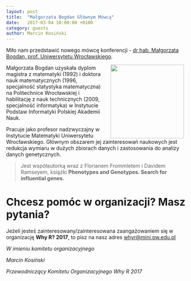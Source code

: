 ```yaml
---
layout: post
title:  "Małgorzata Bogdan Głównym Mówcą"
date:   2017-03-04 10:00:00 +0100
category: guests
author: Marcin Kosiński
---
```


Miło nam przedstawić nowego mówcę konferencji - [dr hab. Małgorzata Bogdan, prof. Uniwersytetu Wrocławskiego](http://math.uni.wroc.pl/users/mbogdan).

<img src="https://github.com/whyR-conference/whyR-conference.github.io/blob/master/img/guests/mbogan.jpg?raw=true" align="right" height="200px" hspace="20"> 

Małgorzata Bogdan uzyskała dyplom magistra z matematyki (1992) i doktora nauk matematycznych (1996, specjalność statystyka matematyczna)  na Politechnice Wrocławskiej i habilitację z nauk technicznych (2009, specjalność informatyka) w Instytucie Podstaw Informatyki Polskiej Akademii Nauk.

Pracuje jako profesor nadzwyczajny w Instytucie Matematyki Uniwersytetu Wrocławskiego. Głównym obszarem  jej zainteresowań naukowych jest redukcja wymiaru w dużych zbiorach danych i zastosowania do analizy danych genetycznych.

> Jest współautorką wraz z Florianem Frommletem i Davidem Ramseyem, książki **Phenotypes and Genotypes. Search for influential genes.**

# Chcesz pomóc w organizacji? Masz pytania?

Jeżeli jesteś zainteresowany/zainteresowana zaangażowaniem się w organizację **Why R? 2017**, to pisz na nasz adres [whyr@mini.pw.edu.pl](mailto:whyr@mini.pw.edu.pl)


*W imieniu komitetu organizacyjnego*

*Marcin Kosiński* 

*Przewodniczący Komitetu Organizacyjnego Why R 2017*